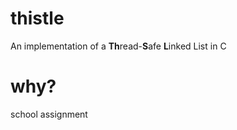 # thistle 
An implementation of a **Th**read-**S**afe **L**inked List in C

# why?
school assignment